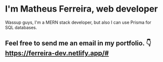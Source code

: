 # I'm Matheus Ferreira, web developer

Wassup guys, I'm a MERN stack developer, but also I can use Prisma for SQL databases. 



Feel free to send me an email in my portfolio. 👇
https://ferreira-dev.netlify.app/#
-------
